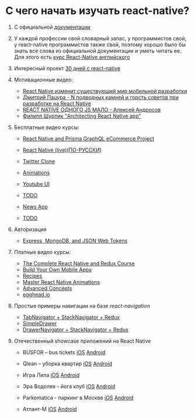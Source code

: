 # C чего начать изучать react-native?

1. С официальной [документации](https://facebook.github.io/react-native/docs/getting-started.html)

2. У каждой профессии свой словарный запас, у программистов свой, у react-native программистов также свой, поэтому хорошо было бы знать все слова из официальной документации и уметь читать ее. Для этого есть [курс React-Native английского](https://www.memrise.com/course/1450006/react-react-native/)

3. Интересный проект [30 дней с react-native](https://github.com/fangwei716/30-days-of-react-native)

4. Мотивационные видео:
    * [React Native изменит существующий мир мобильной разработки](https://www.youtube.com/watch?v=Fdi6YcmBVG8&t=9s)
    * [Дмитрий Пацура - N подводных камней и горсть советов при разработке на React Native](https://youtu.be/qehnKIu30mY) 
    * [REACT NATIVE ОДНОГО JS МАЛО - Алексей Андросов](https://www.youtube.com/watch?v=RwTmWpZ0MyA)
    * [Филипп Шурпик "Architecting React Native app"](https://www.youtube.com/watch?v=3MmwAW1VnGo)

5. Бесплатные видео курсы:
    * [React Native and Prisma GraphQL eCommerce Project](https://www.youtube.com/playlist?list=PLN3n1USn4xlmqhVdKMurNREwtiUpq-SFy)
    
    * [React Native (live)(ПО-РУССКИ)](https://youtu.be/BbqY_AyF_IM)
    * [Twitter Clone](https://github.com/react-native-village/react-native-video-tutorial)
    * [Animations](https://www.youtube.com/watch?v=XKgfszmI1bk)
    * [Youtube UI](https://www.youtube.com/watch?v=LdKtugH-sb8)
    * [TODO](https://www.youtube.com/watch?v=xb8uTN3qiUI)
    * [News App](https://www.youtube.com/watch?v=8id-MphYTAo)
    * [TODO](https://www.youtube.com/watch?v=AV41HahZEpU)
    
6. Авторизация 
    * [Express, MongoDB, and JSON Web Tokens](https://medium.com/handlebar-labs/graphql-authentication-with-react-native-apollo-part-1-2-9613aacd80b3)
    
7. Платные видео курсы:
    * [The Complete React Native and Redux Course](https://www.udemy.com/the-complete-react-native-and-redux-course)
    * [Build Your Own Mobile Apps](https://www.udemy.com/react-native-build-your-own-mobile-apps)
    * [Recipes](https://www.udemy.com/react-native-recipes-volume-1)
    * [Master React Native Animations](https://www.udemy.com/master-react-native-animations)
    * [Advanced Concepts](https://www.udemy.com/react-native-advanced)
    * [egghead.io](https://egghead.io/browse/frameworks/react-native)
    
8. Простые примеры навигации на базе  *react-navigation*
    * [TabNavigator + StackNavigator + Redux](https://github.com/react-native-village/TabStackNavigatorRedux)
    * [SimpleDrawer](https://github.com/react-native-village/SimpleDrawer)
    * [DrawerNavigator + StackNavigator + Redux](https://github.com/react-native-village/DrawerStackNavigatorRedux)

9. Отечественный showcase приложений на React Native
   *  BUSFOR – bus tickets [iOS](https://itunes.apple.com/app/busfor-bilety-na-avtobusy/id1029817513?ls=1&mt=8) [Android](https://play.google.com/store/apps/details?id=com.busfor.Busfor)

   *  Qlean – уборка квартир [iOS](https://itunes.apple.com/app/id1011771034?mt=8) [Android](https://play.google.com/store/apps/details?id=com.qlean.qlean)

   *  Игра Лила [iOS](https://itunes.apple.com/ru/app/дхарма/id1296604457?mt=8) [Android](https://play.google.com/store/apps/details?id=com.dharma)
   
   *  Эра Водолея - йога клуб [iOS](https://itunes.apple.com/app/id1313316908) [Android](https://play.google.com/store/apps/details?id=com.aquarianage)
   
   *  Parkomatica  - паркинг в Москве [iOS](https://itunes.apple.com/us/app/parkomatica-moscow-parking/id1268850750?mt=8) [Android](https://play.google.com/store/apps/details?id=ru.parkomatica&hl=ru)
      
   *  Атлант-М [iOS](https://itunes.apple.com/ru/app/атлант-м/id515931794?mt=8) [Android](https://play.google.com/store/apps/details?id=com.atlantm&hl=ru)
     
     
